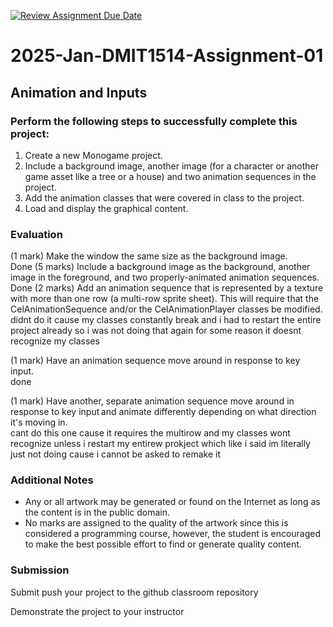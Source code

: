 [![Review Assignment Due Date](https://classroom.github.com/assets/deadline-readme-button-22041afd0340ce965d47ae6ef1cefeee28c7c493a6346c4f15d667ab976d596c.svg)](https://classroom.github.com/a/wdFmkppa)
# 2025-Jan-DMIT1514-Assignment-01
## Animation and Inputs 

### Perform the following steps to successfully complete this project:  

1. Create a new Monogame project.
2. Include a background image, another image (for a character or another game asset like a tree or a house) and two animation sequences in the project.
3. Add the animation classes that were covered in class to the project.
4. Load and display the graphical content.  

### Evaluation  
(1 mark) Make the window the same size as the background image.  
Done
(5 marks) Include a background image as the background, another image in the foreground, and two properly-animated animation sequences.  
Done
(2 marks) Add an animation sequence that is represented by a texture with more than one row (a multi-row sprite sheet). This will require that the CelAnimationSequence and/or the CelAnimationPlayer classes be modified.  
didnt do it cause my classes constantly break and i had to restart the entire project already so i was not doing that again
for some reason it doesnt recognize my classes

(1 mark) Have an animation sequence move around in response to key input.  
done

(1 mark) Have another, separate animation sequence move around in response to key input and animate differently depending on what direction it's moving in.  
cant do this one cause it requires the multirow and my classes wont recognize unless i restart my entirew prokject
which like i said im literally just not doing cause i cannot be asked to remake it

### Additional Notes
- Any or all artwork may be generated or found on the Internet as long as the content is in the public domain.  
- No marks are assigned to the quality of the artwork since this is considered a programming course, however, the student is encouraged to make the best possible effort to find or generate quality content.  

### Submission  

Submit push your project to the github classroom repository

Demonstrate the project to your instructor 
 
